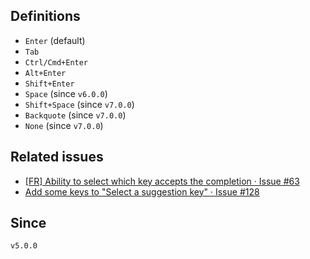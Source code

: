 ## Definitions

- `Enter` (default)
- `Tab`
- `Ctrl/Cmd+Enter`
- `Alt+Enter`
- `Shift+Enter`
- `Space` (since `v6.0.0`)
- `Shift+Space` (since `v7.0.0`)
- `Backquote` (since `v7.0.0`)
- `None` (since `v7.0.0`)

## Related issues

- [\[FR\] Ability to select which key accepts the completion · Issue \#63](https://github.com/tadashi-aikawa/obsidian-various-complements-plugin/issues/63)
- [Add some keys to "Select a suggestion key" · Issue \#128](https://github.com/tadashi-aikawa/obsidian-various-complements-plugin/issues/128)

## Since

`v5.0.0`
